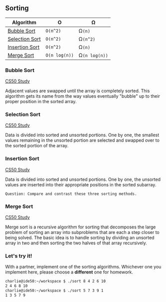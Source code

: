 ## Sorting

| Algorithm 		| O 			| &#937; 			|
|-------------------|---------------|-------------------|
| [Bubble Sort](https://study.cs50.net/bubble_sort) 		| `O(n^2)` 		| &#937;`(n)` 		|
| [Selection Sort](https://study.cs50.net/selection_sort) 	| `O(n^2)` 		| &#937;`(n^2)`		|
| [Insertion Sort](https://study.cs50.net/insertion_sort) 	| `O(n^2)` 		| &#937;`(n)` 		|
| [Merge Sort](https://study.cs50.net/merge_sort)		| `O(n log(n))`	| &#937;`(n log(n))`|

### Bubble Sort

[CS50 Study](https://study.cs50.net/bubble_sort)

Adjacent values are swapped until the array is completely sorted. This algorithm gets its name from the way values eventually "bubble" up to their proper position in the sorted array.

### Selection Sort

[CS50 Study](https://study.cs50.net/selection_sort)

Data is divided into sorted and unsorted portions. One by one, the smallest values remaining in the unsorted portion are selected and swapped over to the sorted portion of the array.

### Insertion Sort

[CS50 Study](https://study.cs50.net/insertion_sort)

Data is divided into sorted and unsorted portions. One by one, the unsorted values are inserted into their appropriate positions in the sorted subarray.

```
Question: Compare and contrast these three sorting methods.
```

### Merge Sort 

[CS50 Study](https://study.cs50.net/merge_sort)

Merge sort is a recursive algorithm for sorting that decomposes the large problem of sorting an array into subproblems that are each a step closer to being solved. The basic idea is to handle sorting by dividing an unsorted array in two and then sorting the two halves of that array recursively.

### Let's try it!

With a partner, implement one of the sorting algorithms. Whichever one you implement here, please choose a **different** one for homework.

```bash
charlie@ide50:~/workspace $ ./sort 8 4 2 6 10
2 4 6 8 10
charlie@ide50:~/workspace $ ./sort 5 7 3 9 1
1 3 5 7 9
```
